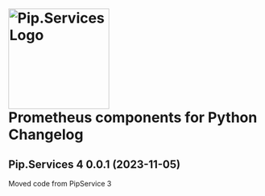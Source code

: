 # <img src="https://uploads-ssl.webflow.com/5ea5d3315186cf5ec60c3ee4/5edf1c94ce4c859f2b188094_logo.svg" alt="Pip.Services Logo" width="200"> <br/> Prometheus components for Python Changelog

## <a name="0.0.1"></a>Pip.Services 4 0.0.1 (2023-11-05)
Moved code from PipService 3


